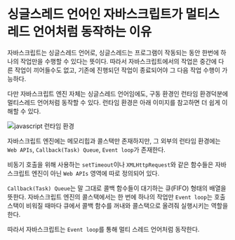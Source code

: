 # 싱글스레드 언어인 자바스크립트가 멀티스레드 언어처럼 동작하는 이유

자바스크립트는 싱글스레드 언어로, 싱글스레드는 프로그램이 작동되는 동안 한번에 하나의 작업만을 수행할 수 있다는 뜻이다. 따라서 자바스크립트에서의 작업은 중간에 다른 작업이 끼어들수도 없고, 기존에 진행되던 작업이 종료되어야 그 다음 작업 수행이 가능하다.

다만 자바스크립트 엔진 자체는 싱글스레드 언어임에도, 구동 환경인 런타임 환경덕분에 멀티스레드 언어처럼 동작할 수 있다.
런타임 환경은 아래 이미지를 참고하면 더 쉽게 이해할 수 있다.

<img src="https://user-images.githubusercontent.com/84486172/144996093-df6c178d-0b0a-44ed-a9eb-0bfb626150e5.png" alt="javascript 런타임 환경">

자바스크립트 엔진에는 메모리힙과 콜스택만 존재하지만, 그 외부의 런타임 환경에는 `Web APIs`, `Callback(Task) Queue`, `Event loop`가 존재한다.

비동기 호출을 위해 사용하는 `setTimeout`이나 `XMLHttpRequest`와 같은 함수들은 자바스크립트 엔진이 아닌 `Web APIs` 영역에 따로 정의되어 있다.

`Callback(Task) Queue`는 말 그대로 콜백 함수들이 대기하는 큐(FIFO) 형태의 배열을 뜻한다.
자바스크립트 엔진의 콜스택에서는 한 번에 하나의 작업만
`Event loop`는 호출 스택이 비워질 때마다 큐에서 콜백 함수를 꺼내와 콜스택으로 올려줘 실행시키는 역할을 한다.

따라서 자바스크립트는 `Event loop`를 통해 멀티 스레드 언어처럼 동작한다.
